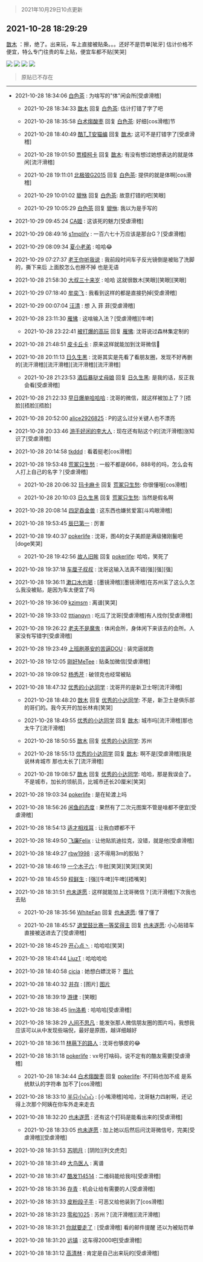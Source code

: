 > 2021年10月29日10点更新
<link rel="stylesheet" href="https://cdn.jsdelivr.net/gh/taotie6/sampleJSON@main/css/photo_show.css">
<meta name="referrer" content="no-referrer" />


 ## 2021-10-28 18:29:29 

 [㪚木](https://www.coolapk.com/feed/31021369?shareKey=MmRiYWEyMWM5ZDgwNjE3YTgyZWQ~) ：擦，绝了。出来玩，车上直接被贴条。。。还好不是罚单[呲牙]
估计价格不便宜，特么专门往贵的车上贴，便宜车都不贴[笑哭] 

<div class="album">
<img class="img-item" src="http://image.coolapk.com/feed/2021/1028/18/1081091_e0131ce4_6897_6783@1548x871.jpeg" />
<img class="img-item" src="http://image.coolapk.com/feed/2021/1028/18/1081091_53f024c1_6897_6785@975x1734.jpeg" />
<img class="img-item" src="http://image.coolapk.com/feed/2021/1028/18/1081091_4bda73cc_6968_2737@1080x2340.jpeg" />
<img class="img-item" src="http://image.coolapk.com/feed/2021/1028/18/1081091_9556c3b6_6968_2739@1080x2340.jpeg" />
</div>

> 原贴已不存在 

 ------- 

- 2021-10-28 18:34:06 [白色茶](uid=3090148) : 为啥写的&quot;体&quot;闲会所[受虐滑稽] 

    - 2021-10-28 18:34:33 [㪚木](uid=1081091) 回复 [白色茶](uid=3090148): 估计打错了字了吧 

    - 2021-10-28 18:35:58 [白术煼酸枣](uid=8303609) 回复 [白色茶](uid=3090148): 好细[cos滑稽]节 

    - 2021-10-28 18:40:49 [酷T_T安猫编](uid=3220399) 回复 [㪚木](uid=1081091): 这可不是打错字了[受虐滑稽] 

    - 2021-10-28 19:01:50 [贾樟柯卡](uid=4286768) 回复 [㪚木](uid=1081091): 有没有想过她想表达的就是体闲[流汗滑稽] 

    - 2021-10-28 19:11:01 [北极狼G2015](uid=1022608) 回复 [白色茶](uid=3090148): 提供的就是体啊[cos滑稽] 

    - 2021-10-29 10:01:02 [貔恘](uid=1812407) 回复 [白色茶](uid=3090148): 故意打错的吧[笑眼] 

    - 2021-10-29 10:05:29 [白色茶](uid=3090148) 回复 [貔恘](uid=1812407): 我以为是手写的 

- 2021-10-29 09:45:24 [CA姬](uid=1922333) : 这该死的魅力[受虐滑稽] 

- 2021-10-29 08:49:16 [s1mplify](uid=1732022) : 一百六七十万应该是那台G？[受虐滑稽] 

- 2021-10-29 08:09:34 [夏小老弟](uid=7933496) : 哈哈😂 

- 2021-10-29 07:27:37 [老王你听我说](uid=796362) : 我前段时间车子反光镜倒是被贴了洗脚的，撕下来后 上面胶怎么也擦不掉  也是无语 

- 2021-10-28 21:58:30 [大叔三十来岁](uid=5360167) : 哈哈  这就很㪚木[笑眼][笑眼][笑眼] 

- 2021-10-29 07:18:40 [牟奕飞](uid=2435870) : 我看到这样的都是直接扔掉[受虐滑稽] 

- 2021-10-29 00:07:04 [汪清](uid=1138674) : 想 入 菲 菲[受虐滑稽] 

- 2021-10-28 23:11:30 [雁怫](uid=3899909) : 这啥输入法？[受虐滑稽][牛啤] 

    - 2021-10-28 23:22:41 [被打爆的高玩](uid=4091765) 回复 [雁怫](uid=3899909): 沈哥说过森林集定制的 

- 2021-10-28 21:48:51 [皮卡丘卡](uid=2060123) : 原来这样就能加到沈哥微信🐶 

- 2021-10-28 20:11:13 [日久生黑](uid=1062678) : 沈哥其实是先看了看朋友圈，发现不好再删的[流汗滑稽][流汗滑稽][流汗滑稽][流汗滑稽] 

    - 2021-10-28 21:23:53 [酒后暴哒丈母娘](uid=958361) 回复 [日久生黑](uid=1062678): 是我的话，反正我会看[受虐滑稽] 

- 2021-10-28 21:22:33 [早日爆单哈哈哈](uid=2188936) : 沈哥的微信，就这样被加上了？[捂脸][捂脸][捂脸] 

- 2021-10-28 20:52:00 [alice2926825](uid=1064232) : P的这么过分关键人也不漂亮 

- 2021-10-28 20:33:46 [游手好闲的李大人](uid=1704844) : 现在还有贴这个的[流汗滑稽]涨知识了[受虐滑稽] 

- 2021-10-28 20:14:58 [tkddd](uid=2993456) : 看着挺老[cos滑稽] 

- 2021-10-28 19:53:48 [荒冢只生愁](uid=2013192) : 一般不都是666，888号的吗，怎么会有人打上自己的名字？[受虐滑稽] 

    - 2021-10-28 20:06:32 [玛卡麻卡](uid=3942917) 回复 [荒冢只生愁](uid=2013192): 你很懂哦[cos滑稽] 

    - 2021-10-28 20:10:03 [日久生黑](uid=1062678) 回复 [荒冢只生愁](uid=2013192): 当然是假名啊 

- 2021-10-28 20:08:14 [四足吞金兽](uid=2416312) : 这东西也嫌贫爱富[斗鸡眼滑稽] 

- 2021-10-28 19:53:45 [辰巳第一](uid=2015674) : 厉害 

- 2021-10-28 19:40:37 [pokerlife](uid=575409) : 沈哥，图4的女子美颜是满级猪刚鬣吧[doge笑哭] 

    - 2021-10-28 19:42:56 [故人旧眸](uid=5481001) 回复 [pokerlife](uid=575409): 哈哈，笑死了 

- 2021-10-28 19:37:18 [车厘子叔叔](uid=1756803) : 沈哥这输入法真不错[强][强][强] 

- 2021-10-28 19:36:11 [漱口水也喝](uid=819454) : [墨镜滑稽][墨镜滑稽]在苏州呆了这么久怎么我没被贴，是因为车太便宜了吗 

- 2021-10-28 19:36:09 [kzimsm](uid=2322197) : 离谱[笑哭] 

- 2021-10-28 19:33:02 [tttianqyn](uid=15345635) : 吃瓜了沈哥[受虐滑稽]有人找你[受虐滑稽] 

- 2021-10-28 19:26:22 [老夫不是魔鬼](uid=872069) : 体闲会所，身体闲下来该去的会所。人家没有写错字[受虐滑稽] 

- 2021-10-28 19:23:49 [上班刷基安的苦逼DOU](uid=919898) : 装完逼就跑 

- 2021-10-28 19:12:05 [刚好MeTee](uid=860189) : 贴条加微信[受虐滑稽] 

- 2021-10-28 19:09:52 [杨秀芹](uid=1849145) : 破领克也经常被贴 

- 2021-10-28 18:47:32 [优秀的小达同学](uid=3114536) : 沈哥开的是新卫士呀[流汗滑稽] 

    - 2021-10-28 18:48:20 [㪚木](uid=1081091) 回复 [优秀的小达同学](uid=3114536): 不是，新卫士是俱乐部的哥们的。我今天开的加长林肯[笑哭] 

    - 2021-10-28 18:49:55 [优秀的小达同学](uid=3114536) 回复 [㪚木](uid=1081091): 城市吗[流汗滑稽]那也太牛了[流汗滑稽] 

    - 2021-10-28 18:50:55 [㪚木](uid=1081091) 回复 [优秀的小达同学](uid=3114536): 苏州 

    - 2021-10-28 18:55:13 [优秀的小达同学](uid=3114536) 回复 [㪚木](uid=1081091): 啊不是[受虐滑稽]我是说林肯城市 那也太长了[流汗滑稽] 

    - 2021-10-28 19:08:57 [㪚木](uid=1081091) 回复 [优秀的小达同学](uid=3114536): 哈哈，那是我误会了。不是城市，加长的领航员，比城市还长20厘米[笑哭] 

- 2021-10-28 19:03:34 [pokerlife](uid=575409) : 是在轮渡上吗 

- 2021-10-28 18:56:26 [闲鱼的态度](uid=3298233) : 果然有了二次元图案不管是啥都不便宜[受虐滑稽] 

- 2021-10-28 18:54:13 [适才相戏耳](uid=2363272) : 让我白嫖都不干 

- 2021-10-28 18:49:50 [飞廉Felix](uid=900024) : 让他贴凯迪拉克，没错，就是他[受虐滑稽] 

- 2021-10-28 18:49:27 [rbw1998](uid=602980) : 这不得用3m的胶贴？ 

- 2021-10-28 18:46:19 [一个木子六](uid=1450907) : 牛批[笑哭][笑哭][笑哭] 

- 2021-10-28 18:45:59 [程鲜生](uid=845250) : [强][牛啤][牛啤][捂嘴笑] 

- 2021-10-28 18:31:51 [也未遂愿](uid=3056500) : 这样就能加上沈哥微信？[流汗滑稽]下次我也去贴 

    - 2021-10-28 18:35:56 [WhiteFan](uid=2616217) 回复 [也未遂愿](uid=3056500): 懂了懂了 

    - 2021-10-28 18:45:57 [退堂鼓比赛一等奖得主](uid=2689677) 回复 [也未遂愿](uid=3056500): 小心贴错车直接被送进去了[受虐滑稽] 

- 2021-10-28 18:45:29 [开心点丶](uid=646709) : 哈哈哈[笑哭] 

- 2021-10-28 18:41:44 [LiuzT](uid=2145927) : 哈哈哈哈 

- 2021-10-28 18:40:58 [cicia](uid=6177749) : 她想白嫖沈哥？ [图片](http://image.coolapk.com/feed/2021/1028/18/6177749_7657_5479@1600x730.jpg)

- 2021-10-28 18:40:32 [并存](uid=1248138) : [图片] [图片](http://image.coolapk.com/feed/2019/0826/10/2862051_5888aa93_5138_2594@640x480.gif)

- 2021-10-28 18:39:19 [游律](uid=2470726) : [笑眼] 

- 2021-10-28 18:38:45 [lim洛希](uid=816320) : 哈哈哈[受虐滑稽] 

- 2021-10-28 18:38:29 [人间不思凡](uid=2080265) : 能发张那人微信朋友圈的图片吗，我想我应该可以从中发现些端倪，最好是原图，越详细越好 

- 2021-10-28 18:36:11 [林萌下的路人](uid=900430) : 沈哥也够皮的😂 

- 2021-10-28 18:31:18 [pokerlife](uid=575409) : vx号打啥码，说不定有的酷友需要[受虐滑稽] 

    - 2021-10-28 18:34:44 [白术煼酸枣](uid=8303609) 回复 [pokerlife](uid=575409): 不打码也加不成  是系统默认的字符串  加不了[cos滑稽] 

- 2021-10-28 18:33:10 [半只小心心](uid=1559932) : [小嘴滑稽]哈哈，沈哥魅力四射啊，还记得上次那个阿姨在你车外走来走去 

- 2021-10-28 18:32:20 [也未遂愿](uid=3056500) : 还有这个打码是能看出来的[受虐滑稽] 

    - 2021-10-28 18:33:05 [也未遂愿](uid=3056500) : 加上她以后然后问沈哥微信号，完美[受虐滑稽][受虐滑稽] 

- 2021-10-28 18:31:53 [苏明月](uid=1381815) : [阴险][列文虎克] 

- 2021-10-28 18:31:49 [大鸟医人](uid=1511304) : 离谱 

- 2021-10-28 18:31:47 [酷发114514](uid=4321323) : 二维码能给我吗[受虐滑稽] 

- 2021-10-28 18:31:36 [存青](uid=1006954) : 机会让给有需要的人[受虐滑稽] 

- 2021-10-28 18:31:33 [皮粉段子手](uid=884077) : 可恶又给他装到了[cos滑稽] 

- 2021-10-28 18:31:23 [零和1025](uid=3431511) : 苏州？[流汗滑稽][流汗滑稽] 

- 2021-10-28 18:31:21 [你就要走了](uid=3251026) : [受虐滑稽] 看的邮件提醒 还以为被贴罚单 

- 2021-10-28 18:31:20 [远镇](uid=1471248) : 这车得2000吧[受虐滑稽] 

- 2021-10-28 18:31:12 [高清林](uid=8114305) : 肯定是自己出来玩的[受虐滑稽] 


